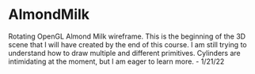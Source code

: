 # AlmondMilk
Rotating OpenGL Almond Milk wireframe. This is the beginning of the 3D scene that I will have created by the end of this course. I am still trying to understand how to draw multiple and different primitives. Cylinders are intimidating at the moment, but I am eager to learn more. - 1/21/22
